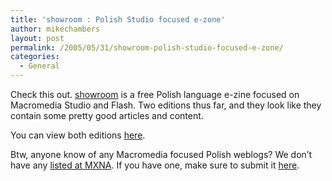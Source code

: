 ```yaml
---
title: 'showroom : Polish Studio focused e-zone'
author: mikechambers
layout: post
permalink: /2005/05/31/showroom-polish-studio-focused-e-zone/
categories:
  - General
---
```



Check this out. [showroom][1] is a free Polish language e-zine focused on Macromedia Studio and Flash. Two editions thus far, and they look like they contain some pretty good articles and content.

You can view both editions [here][1].

Btw, anyone know of any Macromedia focused Polish weblogs? We don&#8217;t have any [listed at MXNA][2]. If you have one, make sure to submit it [here][3].

 [1]: http://flashroom.com/showroom/
 [2]: http://weblogs.macromedia.com/mxna/UserPreferences.cfm
 [3]: http://weblogs.macromedia.com/mxna/SubmitFeed.cfm?init=true